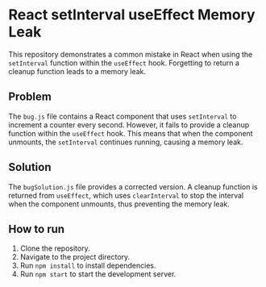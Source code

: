 # React setInterval useEffect Memory Leak

This repository demonstrates a common mistake in React when using the `setInterval` function within the `useEffect` hook.  Forgetting to return a cleanup function leads to a memory leak.

## Problem
The `bug.js` file contains a React component that uses `setInterval` to increment a counter every second. However, it fails to provide a cleanup function within the `useEffect` hook. This means that when the component unmounts, the `setInterval` continues running, causing a memory leak.

## Solution
The `bugSolution.js` file provides a corrected version.  A cleanup function is returned from `useEffect`, which uses `clearInterval` to stop the interval when the component unmounts, thus preventing the memory leak.

## How to run
1. Clone the repository.
2. Navigate to the project directory.
3. Run `npm install` to install dependencies.
4. Run `npm start` to start the development server.